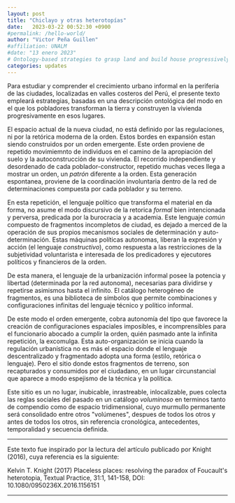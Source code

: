 ```yaml
---
layout: post
title: "Chiclayo y otras heterotopías"
date:   2023-03-22 00:52:30 +0900
#permalink: /hello-world/
author: "Victor Peña Guillen"
#affiliation: UNALM
#date: "13 enero 2023"
# Ontology-based strategies to grasp land and build house progressively
categories: updates
---
```


Para estudiar y comprender el crecimiento urbano informal en la periferia de las ciudades, localizadas en valles costeros del Perú, el presente texto empleará estrategias, basadas en una descripción ontológica del modo en el que los pobladores transforman la tierra y construyen la vivienda progresivamente en esos lugares.

El espacio actual de la nueva ciudad, no está definido por las regulaciones, ni por la retórica moderna de la orden.
Estos bordes en expansión estan siendo construidos por un orden emergente.
Este orden proviene de repetido movimiemnto de individuos en el camino de la apropiación del suelo y la autoconstrucción de su vivienda.
El recorrido independiente y desordenado de cada poblador-constructor, repetido muchas veces llega a mostrar un orden, un _patrón_ diferente a la orden.
Esta generación espontanea, proviene de la coordinación involuntaria dentro de la red de determinaciones compuesta por cada poblador y su terreno.

En esta repetición, el lenguaje político que transforma el material en  da forma, no asume el modo discursivo de la retorica _formal_ bien intencionada y perversa, predicada por la burocracia y a academia.
Este lenguaje _común_ compuesto de fragmentos incompletos de ciudad, es dejado a merced de la operación de sus propios mecanismos sociales de determinación y auto-determinación.
Estas máquinas políticas autonomas, liberan la expresión y acción (el lenguaje _constructivo_), como respuesta a las restricciones de la subjetividad voluntarista e interesada de los predicadores y ejecutores políticos y financieros de la orden.

De esta manera, el lenguaje de la urbanización informal posee la potencia y libertad (determinada por la red autonoma), necesarias para dividirse y repetirse asimismos hasta el infinito.
El catálogo heterogéneo de fragmentos, es una biblioteca de símbolos que permite combinaciones y configuraciones infinitas del lenguaje técnico y político informal.

De este modo el orden emergente, cobra autonomía del tipo que favorece la creación de configuraciones espaciales imposibles, e incomprensibles para el funcionario abocado a cumplir la orden, quién pasmado ante la infinita repetición, la excomulga.
Esta auto-organización se inicia cuando la regulación urbanística no es más el espacio donde el lenguaje descentralizado y fragmentado adopta una forma (estilo, retórica o lenguaje). Pero el sitio donde estos fragmentos de terreno, son recapturados y consumidos por el ciudadano, en un lugar circunstancial que aparece a modo espejismo de la técnica y la política.

Este sitio es un no lugar, inubicable, inrastreable, inlocalizable, pues colecta las reglas sociales del pasado en un catálogo _voluminoso_ en terminos tanto de compendio como de espacio tridimensional, cuyo murmullo permanente será consolidado entre otros "volúmenes", despues de todos los otros y antes de todos los otros, sin referencia cronológica, antecedentes, temporalidad y secuencia definida.

---
Este texto fue inspirado por la lectura del artículo publicado por Knight (2016), cuya referencia es la siguiente:

Kelvin T. Knight (2017) Placeless places: resolving the paradox of Foucault's heterotopia, Textual Practice, 31:1, 141-158, DOI: 10.1080/0950236X.2016.1156151

---
